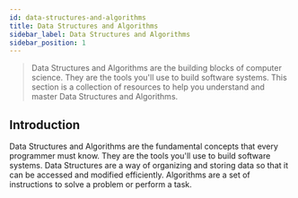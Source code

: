 ```yaml
---
id: data-structures-and-algorithms
title: Data Structures and Algorithms
sidebar_label: Data Structures and Algorithms
sidebar_position: 1
---
```


> Data Structures and Algorithms are the building blocks of computer science. They are the tools you'll use to build software systems. This section is a collection of resources to help you understand and master Data Structures and Algorithms.

## Introduction

Data Structures and Algorithms are the fundamental concepts that every programmer must know. They are the tools you'll use to build software systems. Data Structures are a way of organizing and storing data so that it can be accessed and modified efficiently. Algorithms are a set of instructions to solve a problem or perform a task.

